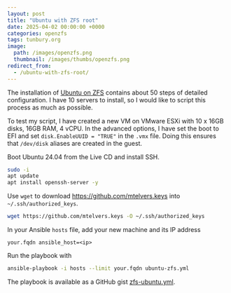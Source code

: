 ```yaml
---
layout: post
title: "Ubuntu with ZFS root"
date: 2025-04-02 00:00:00 +0000
categories: openzfs
tags: tunbury.org
image:
  path: /images/openzfs.png
  thumbnail: /images/thumbs/openzfs.png
redirect_from:
  - /ubuntu-with-zfs-root/
---
```


The installation of [Ubuntu on ZFS](https://openzfs.github.io/openzfs-docs/Getting%20Started/Ubuntu/Ubuntu%2022.04%20Root%20on%20ZFS.html)
contains about 50 steps of detailed configuration. I have 10 servers to install, so I would like to script this process as much as possible.

To test my script, I have created a new VM on VMware ESXi with 10 x 16GB
disks, 16GB RAM, 4 vCPU. In the advanced options, I have set the boot to
EFI and set `disk.EnableUUID = "TRUE"` in the `.vmx` file. Doing this
ensures that `/dev/disk` aliases are created in the guest.

Boot Ubuntu 24.04 from the Live CD and install SSH.

```sh
sudo -i
apt update
apt install openssh-server -y
```

Use `wget` to download https://github.com/mtelvers.keys into `~/.ssh/authorized_keys`.

```sh
wget https://github.com/mtelvers.keys -O ~/.ssh/authorized_keys
```

In your Ansible `hosts` file, add your new machine and its IP address

```
your.fqdn ansible_host=<ip>
```

Run the playbook with

```sh
ansible-playbook -i hosts --limit your.fqdn ubuntu-zfs.yml
```

The playbook is available as a GitHub gist [zfs-ubuntu.yml](https://gist.github.com/mtelvers/2cbeb5e35f43f5e461aa0c14c4a0a6b8).

